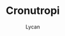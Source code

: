 ---
author: Lycan
created_at: '2012-09-25T15:54:51Z'
id: Cronutropi
links:
  category:
  - Planesisk astrotropi
  - Work in progress
title: Cronutropi
---